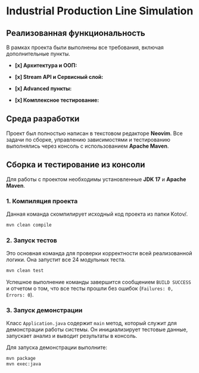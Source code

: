 # Industrial Production Line Simulation

## Реализованная функциональность

В рамках проекта были выполнены все требования, включая дополнительные пункты.

-   **[x] Архитектура и ООП:**

-   **[x] Stream API и Сервисный слой:**

-   **[x] Advanced пункты:**

-   **[x] Комплексное тестирование:**

## Среда разработки

Проект был полностью написан в текстовом редакторе **Neovim**. Все задачи по сборке, управлению зависимостями и тестированию выполнялись через консоль с использованием **Apache Maven**.

## Сборка и тестирование из консоли

Для работы с проектом необходимы установленные **JDK 17** и **Apache Maven**.

### 1. Компиляция проекта

Данная команда скомпилирует исходный код проекта из папки Kotov/.

```bash
mvn clean compile
```

### 2. Запуск тестов

Это основная команда для проверки корректности всей реализованной логики. Она запустит все 24 модульных теста.

```bash
mvn clean test
```

Успешное выполнение команды завершится сообщением `BUILD SUCCESS` и отчетом о том, что все тесты прошли без ошибок (`Failures: 0, Errors: 0`).

### 3. Запуск демонстрации

Класс `Application.java` содержит `main` метод, который служит для демонстрации работы системы. Он инициализирует тестовые данные, запускает анализ и выводит результаты в консоль.

Для запуска демонстрации выполните:

```bash
mvn package
mvn exec:java
```
